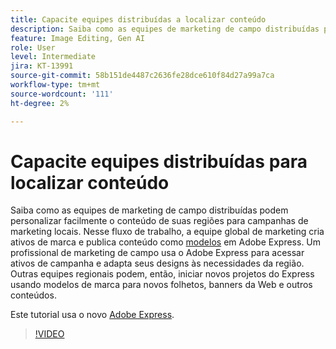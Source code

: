 ```yaml
---
title: Capacite equipes distribuídas a localizar conteúdo
description: Saiba como as equipes de marketing de campo distribuídas podem personalizar facilmente o conteúdo para suas campanhas de marketing locais
feature: Image Editing, Gen AI
role: User
level: Intermediate
jira: KT-13991
source-git-commit: 58b151de4487c2636fe28dce610f84d27a99a7ca
workflow-type: tm+mt
source-wordcount: '111'
ht-degree: 2%

---
```


# Capacite equipes distribuídas para localizar conteúdo

Saiba como as equipes de marketing de campo distribuídas podem personalizar facilmente o conteúdo de suas regiões para campanhas de marketing locais. Nesse fluxo de trabalho, a equipe global de marketing cria ativos de marca e publica conteúdo como [modelos](create-templates.md) em Adobe Express. Um profissional de marketing de campo usa o Adobe Express para acessar ativos de campanha e adapta seus designs às necessidades da região. Outras equipes regionais podem, então, iniciar novos projetos do Express usando modelos de marca para novos folhetos, banners da Web e outros conteúdos.

Este tutorial usa o novo [Adobe Express](https://www.adobe.com/express/).

>[!VIDEO](https://video.tv.adobe.com/v/3424391?quality=12&learn=on&hidetitle=true)
